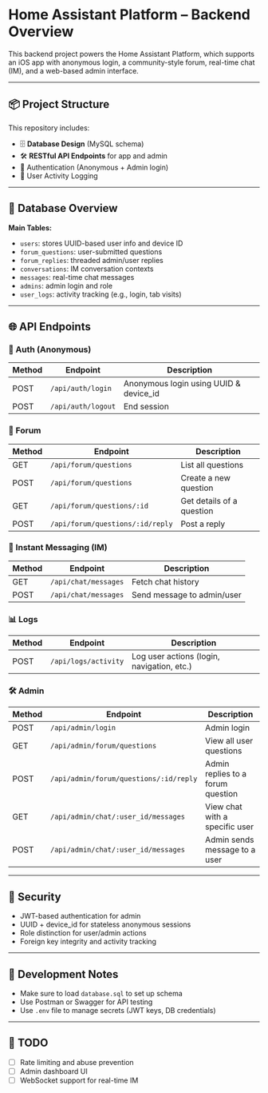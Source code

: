 # Home Assistant Platform – Backend Overview

This backend project powers the Home Assistant Platform, which supports an iOS app with anonymous login, a community-style forum, real-time chat (IM), and a web-based admin interface.

---

## 📦 Project Structure

This repository includes:

- 🗄️ **Database Design** (MySQL schema)
- 🛠️ **RESTful API Endpoints** for app and admin
- 🔐 Authentication (Anonymous + Admin login)
- 🧾 User Activity Logging

---

## 🧱 Database Overview

**Main Tables:**

- `users`: stores UUID-based user info and device ID
- `forum_questions`: user-submitted questions
- `forum_replies`: threaded admin/user replies
- `conversations`: IM conversation contexts
- `messages`: real-time chat messages
- `admins`: admin login and role
- `user_logs`: activity tracking (e.g., login, tab visits)

---

## 🌐 API Endpoints

### 🔑 Auth (Anonymous)

| Method | Endpoint             | Description                            |
|--------|----------------------|----------------------------------------|
| POST   | `/api/auth/login`    | Anonymous login using UUID & device_id |
| POST   | `/api/auth/logout`   | End session                            |

### 💬 Forum

| Method | Endpoint                        | Description               |
|--------|----------------------------------|---------------------------|
| GET    | `/api/forum/questions`           | List all questions        |
| POST   | `/api/forum/questions`           | Create a new question     |
| GET    | `/api/forum/questions/:id`       | Get details of a question |
| POST   | `/api/forum/questions/:id/reply` | Post a reply              |

### 📩 Instant Messaging (IM)

| Method | Endpoint              | Description                 |
|--------|------------------------|-----------------------------|
| GET    | `/api/chat/messages`   | Fetch chat history          |
| POST   | `/api/chat/messages`   | Send message to admin/user  |

### 📊 Logs

| Method | Endpoint             | Description              |
|--------|----------------------|--------------------------|
| POST   | `/api/logs/activity` | Log user actions (login, navigation, etc.) |

### 🛠️ Admin

| Method | Endpoint                                 | Description                          |
|--------|-------------------------------------------|--------------------------------------|
| POST   | `/api/admin/login`                        | Admin login                          |
| GET    | `/api/admin/forum/questions`              | View all user questions              |
| POST   | `/api/admin/forum/questions/:id/reply`    | Admin replies to a forum question    |
| GET    | `/api/admin/chat/:user_id/messages`       | View chat with a specific user       |
| POST   | `/api/admin/chat/:user_id/messages`       | Admin sends message to a user        |

---

## 🔐 Security

- JWT-based authentication for admin
- UUID + device_id for stateless anonymous sessions
- Role distinction for user/admin actions
- Foreign key integrity and activity tracking

---

## 🚧 Development Notes

- Make sure to load `database.sql` to set up schema
- Use Postman or Swagger for API testing
- Use `.env` file to manage secrets (JWT keys, DB credentials)

---

## 📌 TODO

- [ ] Rate limiting and abuse prevention
- [ ] Admin dashboard UI
- [ ] WebSocket support for real-time IM

